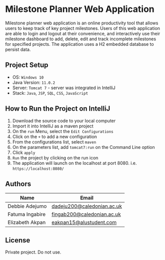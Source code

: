 # Milestone Planner Web Application 

Milestone planner web application is an online productivity tool that allows users to keep track of key project milestones. Users of this web application are able to login and logout at their convenience, and interactively use their milestone dashboard to add, delete, edit and track incomplete milestones for specified projects. The application uses a H2 embedded database to persist data.

## Project Setup

+ OS: `Windows 10`
+ Java Version: `11.0.2`
+ Server: `Tomcat 7` - server was integrated in IntelliJ
+ Stack: `Java`, `JSP`, `SQL`, `CSS`, `JavaScript`

## How to Run the Project on IntelliJ
1. Download the source code to your local computer
2. Import it into IntelliJ as a maven project
3. On the `run` Menu, select the `Edit Configurations`
4. Click on the `+` to add a new configuration
5. From the configurations list, select `maven`
6. On the parameters list, add `tomcat7:run` on the Command Line option
7. Click `apply`
8. `Run` the project by clicking on the run icon
9. The application will launch on the localhost at port 8080. i.e. `https://localhost:8080/`


## Authors
Name | Email
--- | --- 
Debbie Adejumo |    dadeju200@caledonian.ac.uk
Fatuma Ingabire | fingab200@caledonian.ac.uk
Elizabeth Akpan |   eakpan15@alustudent.com

## License

Private project. Do not use.


